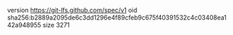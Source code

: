 version https://git-lfs.github.com/spec/v1
oid sha256:b2889a2095de6c3dd1296e4f89cfeb9c675f40391532c4c03408ea142a948955
size 3271
